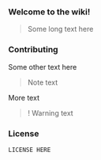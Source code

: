 ### Welcome to the wiki!

> Some long text here


### Contributing

Some other text here

> Note text

More text

>! Warning text

### License

```
LICENSE HERE
```
